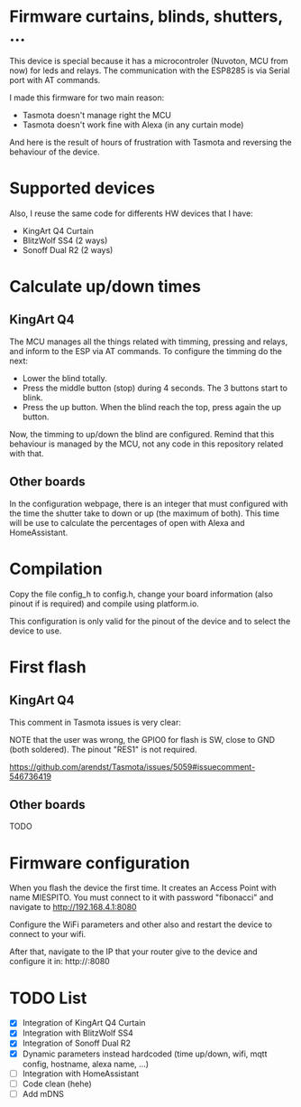 
# Firmware curtains, blinds, shutters, ...
This device is special because it has a microcontroler (Nuvoton, MCU from now) for leds and relays. The communication with the ESP8285 is via Serial port with AT commands.

I made this firmware for two main reason:
- Tasmota doesn't manage right the MCU
- Tasmota doesn't work fine with Alexa (in any curtain mode)

And here is the result of hours of frustration with Tasmota and reversing the behaviour of the device.

# Supported devices
Also, I reuse the same code for differents HW devices that I have:

- KingArt Q4 Curtain
- BlitzWolf SS4 (2 ways)
- Sonoff Dual R2 (2 ways)

# Calculate up/down times
## KingArt Q4
The MCU manages all the things related with timming, pressing and relays, and inform to the ESP via AT commands. To configure the timming do the next:
- Lower the blind totally.
- Press the middle button (stop) during 4 seconds. The 3 buttons start to blink.
- Press the up button. When the blind reach the top, press again the up button.

Now, the timming to up/down the blind are configured. Remind that this behaviour is managed by the MCU, not any code in this repository related with that.
## Other boards
In the configuration webpage, there is an integer that must configured with the time the shutter take to down or up (the maximum of both). This time will be use to calculate the percentages of open with Alexa and HomeAssistant.

# Compilation
Copy the file config_h to config.h, change your board information (also pinout if is required) and compile using platform.io.

This configuration is only valid for the pinout of the device and to select the device to use.

# First flash
## KingArt Q4
This comment in Tasmota issues is very clear:

NOTE that the user was wrong, the GPIO0 for flash is SW, close to GND (both soldered). The pinout "RES1" is not required.

https://github.com/arendst/Tasmota/issues/5059#issuecomment-546736419

## Other boards
TODO

# Firmware configuration
When you flash the device the first time. It creates an Access Point with name MIESPITO. You must connect to it with password "fibonacci" and navigate to http://192.168.4.1:8080

Configure the WiFi parameters and other also and restart the device to connect to your wifi.

After that, navigate to the IP that your router give to the device and configure it in: http://<ip>:8080

# TODO List
- [X] Integration of KingArt Q4 Curtain
- [X] Integration with BlitzWolf SS4
- [X] Integration of Sonoff Dual R2
- [X] Dynamic parameters instead hardcoded (time up/down, wifi, mqtt config, hostname, alexa name, ...)
- [ ] Integration with HomeAssistant
- [ ] Code clean (hehe)
- [ ] Add mDNS
